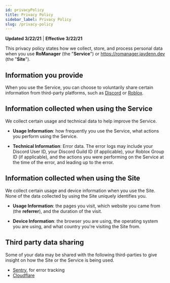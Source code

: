 ```yaml
---
id: privacyPolicy
title: Privacy Policy
sidebar_label: Privacy Policy
slug: /privacy-policy
---
```

**Updated 3/22/21** | **Effective 3/22/21**

This privacy policy states how we collect, store, and process personal data when you use **RoManager** (the "**Service**") or https://romanager.jaydenn.dev (the "**Site**").

## Information you provide
When you use the Service, you can choose to voluntarily share certain information from third-party platforms, such as [Discord](https://discord.com) or [Roblox](https://roblox.com).

## Information collected when using the Service
We collect certain usage and technical data to help improve the Service.

* **Usage Information**: how frequently you use the Service, what actions you perform using the Service.

* **Technical Information**: Error data. The error logs may include your Discord User ID, your Discord Guild ID (if applicable), your Roblox Group ID (if applicable), and the actions you were performing on the Service at the time of the error, and leading up to the error.

## Information collected when using the Site
We collect certain usage and device information when you use the Site. None of the data collected by using the Site uniquely identifies you.

* **Usage Information**: the pages you visit, which website you came from (the **referrer**), and the duration of the visit.

* **Device Information**: the browser you are using, the operating system you are using, and what country you're visiting the Site from.

## Third party data sharing
Some of your data may be shared with the following third-parties to give insight on how the Site or the Service is being used.
* [Sentry](https://sentry.io), for error tracking
* [Cloudflare](https://cloudflare.com)